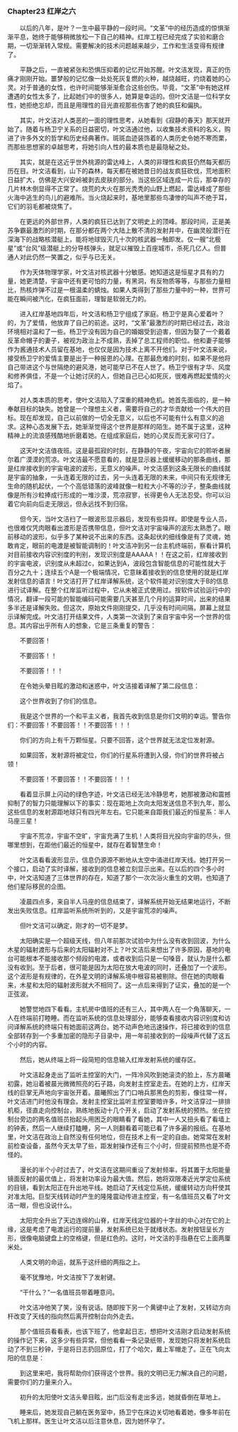### Chapter23 红岸之六

　　以后的八年，是叶？一生中最平静的一段时间。“文革”中的经历造成的惊惧渐渐平息，她终于能够稍微放松一下自己的精神。红岸工程已经完成了实验和磨合期，一切渐渐转入常规。需要解决的技术问题越来越少，工作和生活变得有规律了。

　　平静之后，一直被紧张和恐惧压抑着的记忆开始苏醒。叶文洁发现，真正的伤痛才刚刚开始。噩梦般的记忆像一处处死灰复燃的火种，越烧越旺，灼烧着她的心灵。对于普通的女性，也许时间能够渐渐愈合这些创伤。毕竟，“文革”中有她这样遭遇的女性太多了，比起她们中的很多人，她算是幸运的。但叶文洁是一位科学女性，她拒绝忘却，而且是用理性的目光直视那些伤害了她的疯狂和偏执。

　　其实，叶文洁对人类恶的一面的理性思考，从她看到《寂静的春天》那天就开始了。随着与杨卫宁关系的日益密切，叶文洁通过他，以收集技术资料的名义，购进了许多外文的哲学和历史经典著作。斑斑血迹装饰着的人类历史令她不寒而栗，而那些思想家的卓越思考，将她引向人性的最本质也是最隐秘之处。

　　其实，就是在这近乎世外桃源的雷达峰上，人类的非理性和疯狂仍然每天都历历在目。叶文洁看到，山下的森林，每天都在被她昔日的战友疯狂砍伐，荒地面积日益扩大，仿佛是大兴安岭被剥去皮肤的部分。当这些区域连成一片后，那幸存的几片林木倒显得不正常了。烧荒的大火在那光秃秃的山野上燃起，雷达峰成了那些火海中逃生的鸟儿的避难所。当火烧起来时，基地里那些鸟凄惨的叫声不绝于耳，它们的羽毛都被烧焦了。

　　在更远的外部世界，人类的疯狂已达到了文明史上的顶峰。那段时间，正是美苏争霸最激烈的时期，在那分都在两个大陆上散不清的发射井中，在幽灵般潜行在深海下的战略核潜艇上，能将地球毁灭几十次的核武器一触即发。仅一艘“北极星”或“台风”级潜艇上的分导核弹头，就足以摧毁上百座城市，杀死几亿人。但普通人对此仍然一笑置之，似乎与已无关。

　　作为天体物理学家，叶文洁对核武器十分敏感。她知道这是恒星才具有的力量，她更清楚，宇宙中还有更可怕的力量，有黑洞，有反物质等等，与那些力量相比，热核炸弹不过是一根温柔的蜻烛。如果人类得到了那些力量中的一种，世界可能在瞬间被汽化，在疯狂面前，理智是软弱无力的。

　　进入红岸基地四年后，叶文洁和杨卫宁组成了家庭。杨卫宁是真心爱着叶？的，为了爱情，他放弃了自己的前途。这时，“文革”最激烈的时期已经过去，政治环境相对温和了一些。杨卫宁没有因为自己的婚姻受到迫害，但因为娶了一个戴着反革命帽子的妻子，被视为政治上不成熟，丢掉了总工程师的职位。他和妻子能够作为酱通技术人员留在基地，也仅仅是因为技术上离不开他们。对于叶文洁来说，接受杨卫宁的爱情主要是出于一种报恩的心理。在那最危难的时刻，如果不是他将自己带进这个与世隔绝的避风港，她可能早已不在人世了。杨卫宁很有才华、风度和修养俱佳，不是一个让她讨厌的人，但她自己已心如死灰，很难再燃起爱情的火焰了。

　　对人类本质的思考，使叶文洁陷入了深重的精神危机。她首先面临的，是一种奉献目标的缺失。她曾是一个理想主义者，需要将自己的才华贡献给一个伟大的目标。现在却发现，自己以前做的一切全无意义，以后也不可能有什么有意义的追求。这种心态发展下去，她渐渐觉得这个世界是那样的陌生。她不属于这里，这种精神上的流浪感残酷地折磨着她。在组成家庭后，她的心灵反而无家可归了。

　　这天叶文洁值夜班。这是最孤寂的时刻，在静静的午夜，宇宙向它的聆听者展尔着广漠漠的荒凉。叶文洁最不愿意看的，就是显示器上缓缓移动的那条曲线，那是红岸接收到的宇宙电波的波形，无意义的噪声。叶文洁感到这条无限长的曲线就是宇宙的抽象，一头连着无限的过去，另一头连着无限的未来，中间只有无规律无生命的随机起伏，一个个高低错落的波峰就像一粒粒大小不等的沙子，整条曲线就像是所有沙粒捧成行形成的一堆沙漠，荒凉寂寥，长得更令人无法忍受。你可以沿着它向前向后走无限远，但永远找不到归宿。

　　但今天，当叶文洁扫了一眼波形显示器后，发现有些异样。即使是专业人员，也很难仅凭肉眼看出渡形是否携带信息，但叶文洁对宇宙噪声的波形太熟悉了。眼前移动的波形，似乎多了某种说不出来的东西。这条起伏的细线像是有了灵魂，她敢肯定，眼前的电渡是被智能调制的！叶文洁冲到另一台主机终端前，察看计算机对目前接收内容识别度的判别，发现识别度是AAAAA！！在这之前，红岸接收到的宇宙电波，识别度从未超过c，如果达到A，波段包含智能信息的可能性就大于百分之九十；连续五个A是一个极端情况，它意昧着接收到的信息使用的就是红岸发射信息的语言！叶文洁打开了红岸译解系统，这个软件能对识别度大于B的信息进行试译解。在整个红岸监听过程中，它从未被正式使用过。按软件试验运行中的情况，翻译一段可能的智能编码可能需要几天甚至几个月的运算时间，出来的结果多半还是译解失败。但这次，原始文件刚刚提交，几乎没有时间间隔，屏幕上就显示译解完成。叶文洁打开结果文件，人类第一次读到了来自宇宙中另一个世界的信息。其内容出乎所有人的想象，它是三条重复的警告：

　　不要回答！

　　不要回答！！

　　不要回答！！！

　　在令她头晕目眩的激动和迷惑中，叶文洁接着译解了第二段信息：

　　这个世界收到了你们的信息。

　　我是这个世界的一个和平主义者，我首先收到信息是你们文明的幸运。警告你们：不要回答！不要回答！！不要回答！！！

　　你们的方向上有千万颗恒星。只要不回答，这个世界就无法定位发射源。

　　如果回答，发射源将被定位，你们的行星系将遭到入侵，你们的世界将被占领！

　　不要回答！不要回答！！不要回答！！！

　　看着显示屏上闪动的绿色字迹，叶文洁已经无法冷静思考，她那被激动和震撼抑制了的智力只能理解以下的事实：现在距地上次向太阳发送信息不到九年，那么这些信息的发射源距地球只有四光年左右。它只能来自距我们最近的恒星系：半人马座三星！

　　宇宙不荒凉，宇宙不空旷，宇宙充满了生机！人类将目光投向宇宙的尽头，但哪里想到，在距他们最近的恒星中，就存在着智慧生命！

　　叶文洁看看波形显示，信息仍源源不断地从太空中涌进红岸天线。她打开另一个接口，启动了实时译解，接收到的信息被立刻显示出来。在以后的四个多小时中，叶文洁知道了三体世界的存在，知道了那个一次次浴火重生的文明，也知道了他们星际移民的企图。

　　凌晨四点多，来自半人马座的信息结束了，译解系统开始无结果地运行，不断发出失败信息。红岸监听系统所听到的，又是宇宙荒凉的噪声。

　　但叶文洁可以确定，刚才的一切不是梦。

　　太阳确实是一个超级天线，但八年前那次试验中为什么没有收到回波，为什么木星的辐射渡形与后来的太阳辐射对不上？叶文洁后来想出了许多原因，基地的电台可能根本不能接收那个频段的电渡，或者收到后只是一句嗓音，就认为是什么都没有收到。至于后者，很可能是因为太阳在放大电波的同时，还叠加了一个波形。这个波形是有规律的，在外星文明的译解系境中根容易被剔除。但在她的肉眼看来，木星和太阳的辐射波形就大不相同了。这一点后来得到了证实，叠加的是一个正弦波。

　　她警觉地四下看看。主机房中值班的还有三人，其中两人在一个角落聊天，一人在终端前打睦睡。而在监听系统的信息处理部分，能够查看接收内容识别度和访问译解系统的终端只有她面前这两台。她不动声色地迅速操作，将已接收到的信息全部转存到一个多重加密的隐形子目录中，用一年前接收到的一段噪声代替了这五个小时的内容。

　　然后，她从终端上将一段简短的信息输入红岸发射系统的缓存区。

　　叶文洁起身走出了监听主控室的大门，一阵冷风吹到她滚烫的脸上，东方晨曦初露，她沿着被晨光微微照亮的石子路，向发射主控室走去。在她的上方，红岸天线的巨掌无声地向宇宙张开着。晨曦照出了门口哨兵那黑色的剪影，像往常一样，叶文洁进门时他没有理会。发射主控室比监听主控室要暗许多，叶文洁穿过一排排机柜，径直走向控制台，熟练地扳动十几个开关，启动了发射系统的预热。坐在控制台旁边的两名值班员抬起头用困乏的眼睛看了看她，其中一人又扭头看了看墙上的钟表，然后一人继续打瞌睡，另一人则翻看着可能已看了许多遍的报纸。在基地里，叶文洁在政治上自然没有任何地位，但在技术上有一定的自由。她常常在发射前检查设备，虽然今天太早了些，距发射操作还有三个小时，但提前预热也是不奇怪的。

　　漫长的半个小时过去了，叶文洁在这期间重设了发射频率，将其置于太阳能量镜面反射的最优值上，将发射功率设为最大值。然后，她将双限凑近光学定位系统的目镜，看到太阳正在升出地平线。她启动了天线定位系统，缓缓转动方向杆使其对准太阳。巨型天线转动时产生的隆隆震动传进主控室，有一名值班员又看了叶文洁一眼，但也没说什么。

　　太阳完全升出了天边连绵的山脊，红岸天线定位器的十字丝的中心对在它的上缘，这是考虑了电渡运行的提前量，发射系统已处于就绪状态。发射按钮呈长方形，很像电脑键盘上的空格键，但是红色的。这时，叶文洁的手指悬在它上面两厘米处。

　　人类文明的命运，就系于这纤细的两指之上。

　　毫不犹豫地，叶文洁按下了发射键。

　　“干什么？”一名值班员带着睡意问。

　　叶文洁冲他笑了笑，没有说话。随即按下另一个黄键中止了发射，又转动方向杆改变了天线的指向然后离开控制台向外走去。

　　那个值班员看看表，也该下班了，他拿起日志，想把叶文洁刚才启动发射系统的操作记下来，这多少有些异常，但他看看一条记录纸带，发现她只将发射系统启动了不到三秒钟，于是将日志扔回原位，打了个哈欠，戴上军帽走了。正在飞向太阳的信息是：

　　到这里来吧，我将帮助你们获得这个世界。我的文明已无力解决自己的问题，需要你们的力量来介入。

　　初升的太阳使叶文洁头晕目眩，出门后没有走出多远，她就昏倒在草地上。

　　睡来后，她发现自己躺在医务室中，扬卫宁在床边关切地看着她，像多年前在飞机上那样。医生让叶文洁以后注意休息，因为她怀孕了。